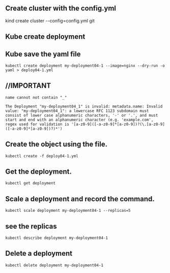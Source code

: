 ## Create cluster with the config.yml
kind create cluster --config=config.yml
git
## Kube create deployment
## Kube save the yaml file
```
kubectl create deployment my-deployment04-1 --image=nginx --dry-run -o yaml > deploy04-1.yml

```

## //IMPORTANT 
```
name cannot not contain "_"

The Deployment "my-deployment04_1" is invalid: metadata.name: Invalid value: "my-deployment04_1": a lowercase RFC 1123 subdomain must consist of lower case alphanumeric characters, '-' or '.', and must start and end with an alphanumeric character (e.g. 'example.com', regex used for validation is '[a-z0-9]([-a-z0-9]*[a-z0-9])?(\.[a-z0-9]([-a-z0-9]*[a-z0-9])?)*')
```

## Create the object using the file.
```
kubectl create -f deploy04-1.yml  
```
## Get the deployment.
```
kubectl get deployment
```

## Scale a deployment and record the command.
```
kubectl scale deployment my-deployment04-1 --replicas=5 
```

## see the replicas
```
kubectl describe deployment my-deployment04-1
```

## Delete a deployment
```
kubectl delete deployment my-deployment04-1    
```